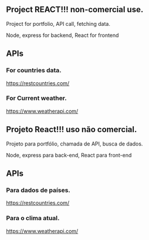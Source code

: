 ## Project REACT!!! non-comercial use.

Project for portfolio, API call,  fetching data.

Node, express for backend, React for frontend

## APIs

### For countries data.
https://restcountries.com/

### For Current weather.
https://www.weatherapi.com/

###

## Projeto React!!! uso não comercial.

Projeto para portfólio, chamada de API, busca de dados.

Node, express para back-end, React para front-end

## APIs

### Para dados de países.
https://restcountries.com/

### Para o clima atual.
https://www.weatherapi.com/
